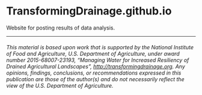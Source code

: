 # TransformingDrainage.github.io

Website for posting results of data analysis.


____
###### This material is based upon work that is supported by the National Institute of Food and Agriculture, U.S. Department of Agriculture, under award number 2015-68007-23193, “Managing Water for Increased Resiliency of Drained Agricultural Landscapes”, http://transformingdrainage.org.  Any opinions, findings, conclusions, or recommendations expressed in this publication are those of the author(s) and do not necessarily reflect the view of the U.S. Department of Agriculture.
